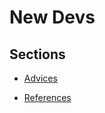 # New Devs

## Sections

- [Advices](https://github.com/GuillaumeFalourd/developers-tips/tree/master/tips/new-devs/advices)

- [References](https://github.com/GuillaumeFalourd/developers-tips/tree/master/tips/new-devs/references)
